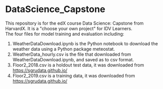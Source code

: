 # DataScience_Capstone

This repository is for the edX course Data Science: Capstone from HarvardX. It is a "choose your own project" for IDV Learners.  
The four files for model training and evaluation including: 
1) WeatherDataDownload.ipynb is the Python notebook to download the weather data using a Python package meteostat. 
2) WeatherData_hourly.csv is the file that downloaded from WeatherDataDownload.ipynb, and saved as to csv format.
3) Floor2_2018.csv is a holdout test data, it was downloaded from https://sgrudata.github.io/
4) Floor2_2019.csv is a training data, it was  downloaded from https://sgrudata.github.io/ 
